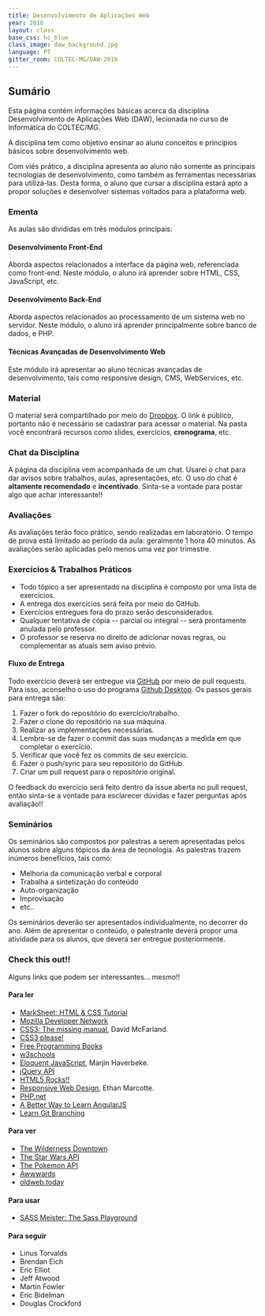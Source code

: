 ```yaml
---
title: Desenvolvimento de Aplicações Web
year: 2016
layout: class
base_css: hc_blue
class_image: daw_background.jpg
language: PT
gitter_room: COLTEC-MG/DAW-2016
---
```


## Sumário

<p class="lead">
Esta página contém informações básicas acerca da disciplina Desenvolvimento de Aplicações Web (DAW), lecionada no curso de Informática do COLTEC/MG.
</p>

A disciplina tem como objetivo ensinar ao aluno conceitos e princípios básicos sobre desenvolvimento web.

Com viés prático, a disciplina apresenta ao aluno não somente as principais tecnologias de desenvolvimento, como também as ferramentas necessárias para utilizá-las. Desta forma, o aluno que cursar a disciplina estará apto a propor soluções e desenvolver sistemas voltados para a plataforma web.

### Ementa

As aulas são divididas em três módulos principais:

#### Desenvolvimento Front-End

Aborda aspectos relacionados a interface da página web, referenciada como front-end. Neste módulo, o aluno irá aprender sobre HTML, CSS, JavaScript, etc.

#### Desenvolvimento Back-End

Aborda aspectos relacionados ao processamento de um sistema web no servidor. Neste módulo, o aluno irá aprender principalmente sobre banco de dados, e PHP.

#### Técnicas Avançadas de Desenvolvimento Web

Este módulo irá apresentar ao aluno técnicas avançadas de desenvolvimento, tais como responsive design, CMS, WebServices, etc.

### Material

O material será compartilhado por meio do [Dropbox](https://www.dropbox.com/sh/tevu0ak7j9523n4/AAAmmglIztAfhjGTvzHkCzfta?dl=0). O link é público, portanto não é necessário se cadastrar para acessar o material. Na pasta você encontrará recursos como slides, exercícios, **cronograma**, etc.

### Chat da Disciplina

A página da disciplina vem acompanhada de um chat. Usarei o chat para dar avisos sobre trabalhos, aulas, apresentações, etc. O uso do chat é **altamente recomendado** e **incentivado**. Sinta-se a vontade para postar algo que achar interessante!!

### Avaliações

As avaliações terão foco prático, sendo realizadas em laboratório. O tempo de prova está limitado ao período da aula: geralmente 1 hora 40 minutos. As avaliações serão aplicadas pelo menos uma vez por trimestre.

### Exercícios & Trabalhos Práticos

* Todo tópico a ser apresentado na disciplina é composto por uma lista de exercícios.
* A entrega dos exercícios será feita por meio do GitHub.
* Exercícios entregues fora do prazo serão desconsiderados.
* Qualquer tentativa de cópia -- parcial ou integral -- será prontamente anulada pelo professor.
* O professor se reserva no direito de adicionar novas regras, ou complementar as atuais sem aviso prévio.

#### Fluxo de Entrega

Todo exercício deverá ser entregue via [GitHub](http://www.github.com) por meio de pull requests. Para isso, aconselho o uso do programa [Github Desktop](https://desktop.github.com/). Os passos gerais para entrega são:

1. Fazer o fork do repositório do exercício/trabalho.
2. Fazer o clone do repositório na sua máquina.
3. Realizar as implementações necessárias.
  1. Lembre-se de fazer o commit das suas mudanças a medida em que completar o exercício.
4. Verificar que você fez os commits de seu exercício.
5. Fazer o push/sync para seu repositório do GitHub.
6. Criar um pull request para o repositório original.

O feedback do exercício será feito dentro da issue aberta no pull request, então sinta-se a vontade para esclarecer dúvidas e fazer perguntas após avaliação!!

### Seminários

Os seminários são compostos por palestras a serem apresentadas pelos alunos sobre alguns tópicos da área de tecnologia. As palestras trazem inúmeros benefícios, tais como:

* Melhoria da comunicação verbal e corporal
* Trabalha a sintetização do conteúdo
* Auto-organização
* Improvisação
* etc..

Os seminários deverão ser apresentados individualmente, no decorrer do ano. Além de apresentar o conteúdo, o palestrante deverá propor uma atividade para os alunos, que deverá ser entregue posteriormente.

### Check this out!!

Alguns links que podem ser interessantes... mesmo!!

#### Para ler

* [<i class="fa fa-star small"></i> MarkSheet: HTML & CSS Tutorial](http://marksheet.io/)
* [<i class="fa fa-star small"></i> Mozilla Developer Network](https://developer.mozilla.org/pt-BR/docs/Web)
* [CSS3: The missing manual](http://www.amazon.com/CSS3-Missing-David-Sawyer-McFarland/dp/1449325947), David McFarland.
* [CSS3 please!](http://css3please.com/)
* [<i class="fa fa-star small"></i> Free Programming Books](https://github.com/vhf/free-programming-books/blob/master/free-programming-books.md)
* [w3schools](http://www.w3schools.com/)
* [<i class="fa fa-star small"></i> Eloquent JavaScript](http://eloquentjavascript.net/), Marjin Haverbeke.
* [jQuery API](http://api.jquery.com/)
* [HTML5 Rocks!!](https://github.com/html5rocks/slides.html5rocks.com)
* [Responsive Web Design](http://abookapart.com/products/responsive-web-design), Ethan Marcotte.
* [PHP.net](http://php.net/)
* [<i class="fa fa-star small"></i> A Better Way to Learn AngularJS](https://thinkster.io/a-better-way-to-learn-angularjs)
* [<i class="fa fa-star small"></i> Learn Git Branching](http://pcottle.github.io/learnGitBranching/)

#### Para ver

* [The Wilderness Downtown](http://www.thewildernessdowntown.com/)
* [The Star Wars API](https://swapi.co/)
* [The Pokemon API](http://pokeapi.co/)
* [Awwwards](http://www.awwwards.com/)
* [oldweb.today](http://oldweb.today/)

#### Para usar

* [SASS Meister: The Sass Playground](http://www.sassmeister.com/)

#### Para seguir

* Linus Torvalds [<i class="fa fa-github"></i>](https://github.com/torvalds) [<i class="fa fa-twitter"></i>](https://twitter.com/linus__torvalds)
* Brendan Eich [<i class="fa fa-github"></i>](https://github.com/BrendanEich) [<i class="fa fa-twitter"></i>](https://twitter.com/brendaneich)
* Eric Elliot [<i class="fa fa-github"></i>](https://github.com/ericelliott) [<i class="fa fa-twitter"></i>](https://twitter.com/_ericelliott)
* Jeff Atwood [<i class="fa fa-github"></i>](https://github.com/coding-horror) [<i class="fa fa-twitter"></i>](https://twitter.com/codinghorror) [<i class="fa fa-rss"></i>](http://blog.codinghorror.com/)
* Martin Fowler [<i class="fa fa-twitter"></i>](https://twitter.com/martinfowler) [<i class="fa fa-rss"></i>](http://martinfowler.com/bliki/)
* Eric Bidelman [<i class="fa fa-github"></i>](https://github.com/ebidel) [<i class="fa fa-twitter"></i>](https://twitter.com/ebidel)
* Douglas Crockford [<i class="fa fa-github"></i>](https://github.com/douglascrockford)
